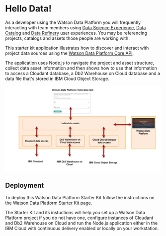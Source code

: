 # Hello Data!

As a developer using the Watson Data Platform you will frequently interacting with team members using [Data Science Experience](https://datascience.ibm.com/docs/content/getting-started/welcome-main.html?context=analytics), [Data Catalog](https://datascience.ibm.com/docs/content/catalog/manage-catalog.html?context=analytics) and [Data Refinery](https://datascience.ibm.com/docs/content/refinery/refining_data.html?context=analytics) user experiences. You may be referencing projects, catalogs and assets those people are working with.

This starter kit application illustrates how to discover and interact with project data sources using the [Watson Data Platform Core API](https://wdp-api-registry.mybluemix.net/api-explorer/). 

The application uses Node.js to navigate the project and asset structure, collect data asset information and then shows how to use that information to access a Cloudant database, a Db2 Warehouse on Cloud database and a data file that's stored in IBM Cloud Object Storage.

![overview](img/skit_overview.png)

## Deployment
To deploy this Watson Data Platform Starter Kit follow the instructions on [the Watson Data Platform Starter Kit page](https://console.stage1.bluemix.net/developer/dataplatform/starter-kits).

The Starter Kit and its instuctions will help you set up a Watson Data Platform project if you do not have one, configure instances of Cloudant and Db2 Warehouse on Cloud and run the Node.js application either in the IBM Cloud with continuous delivery enabled or locally on your workstation. 
